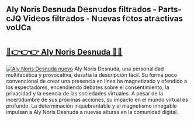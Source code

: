 ## Aly Noris Desnuda D𝚎sn𝚞dos filtr𝚊dos - Parts-cJQ Vid𝚎os filtr𝚊dos - N𝚞evas f𝚘tos atr𝚊ctivas voUCa

# <h2><a href="http://mbatgbj.tromn.icu/?c=Aly+Noris+Desnuda">🔗👉👉👉 Aly Noris Desnuda 🔗🔗</a></h2>

[![Aly Noris Desnuda nuevo](https://i.imgur.com/pEAQMta.gif)](http://mbatgbj.tromn.icu/?c=Aly+Noris+Desnuda)
Aly Noris Desnuda, una personalidad multifacética y provocativa, desafía la descripción fácil. Su forma poco convencional de crear una presencia en línea ha magnetizado y ofendido a los espectadores, encendiendo debates sobre el consentimiento, la privacidad y la esencia de las sociedades virtuales. A pesar de la incertidumbre de sus próximas acciones, su impacto en el mundo virtual es profundo. La determinación inquebrantable y el magnetismo innegable impulsan a Aly Noris Desnuda a nuevas alturas en la comunidad digital.
